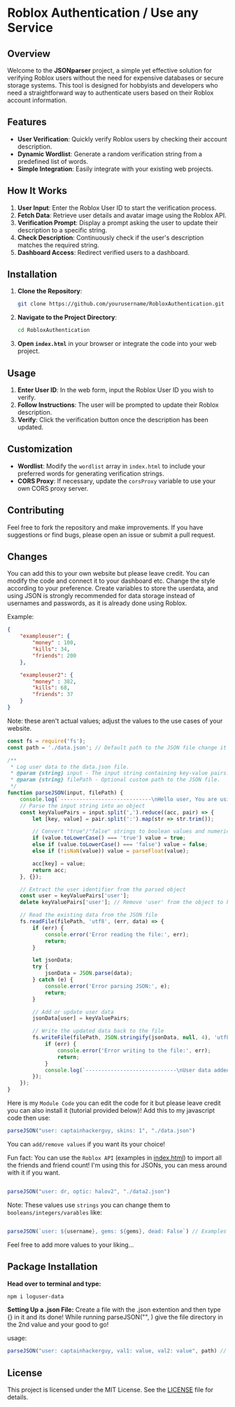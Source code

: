 
# Roblox Authentication / Use any Service

## Overview

Welcome to the **JSONparser** project, a simple yet effective solution for verifying Roblox users without the need for expensive databases or secure storage systems. This tool is designed for hobbyists and developers who need a straightforward way to authenticate users based on their Roblox account information.

## Features

- **User Verification**: Quickly verify Roblox users by checking their account description.
- **Dynamic Wordlist**: Generate a random verification string from a predefined list of words.
- **Simple Integration**: Easily integrate with your existing web projects.

## How It Works

1. **User Input**: Enter the Roblox User ID to start the verification process.
2. **Fetch Data**: Retrieve user details and avatar image using the Roblox API.
3. **Verification Prompt**: Display a prompt asking the user to update their description to a specific string.
4. **Check Description**: Continuously check if the user's description matches the required string.
5. **Dashboard Access**: Redirect verified users to a dashboard.

## Installation

1. **Clone the Repository**:
    ```bash
    git clone https://github.com/yourusername/RobloxAuthentication.git
    ```
2. **Navigate to the Project Directory**:
    ```bash
    cd RobloxAuthentication
    ```
3. **Open `index.html`** in your browser or integrate the code into your web project.

## Usage

1. **Enter User ID**: In the web form, input the Roblox User ID you wish to verify.
2. **Follow Instructions**: The user will be prompted to update their Roblox description.
3. **Verify**: Click the verification button once the description has been updated.

## Customization

- **Wordlist**: Modify the `wordlist` array in `index.html` to include your preferred words for generating verification strings.
- **CORS Proxy**: If necessary, update the `corsProxy` variable to use your own CORS proxy server.

## Contributing

Feel free to fork the repository and make improvements. If you have suggestions or find bugs, please open an issue or submit a pull request.

## Changes

You can add this to your own website but please leave credit. You can modify the code and connect it to your dashboard etc. Change the style according to your preference.
Create variables to store the userdata, and using JSON is strongly recommended for data storage instead of usernames and passwords, as it is already done using Roblox.

Example:

```json
{
    "exampleuser": {
        "money" : 100,
        "kills": 34,
        "friends": 200
    },

    "exampleuser2": {
        "money" : 382,
        "kills": 68,
        "friends": 37
    }
}
```
Note: these aren't actual values; adjust the values to the use cases of your website.

```javascript
const fs = require('fs');
const path = './data.json'; // Default path to the JSON file change it to your liking

/**
 * Log user data to the data.json file.
 * @param {string} input - The input string containing key-value pairs.
 * @param {string} filePath - Optional custom path to the JSON file.
 */
function parseJSON(input, filePath) {
    console.log(`-----------------------------\nHello user, You are using parseJSON! Kindly change the constant 'path' to your desired path.\nYour current path is set to ${path}\n-----------------------------\n\n\n`)
    // Parse the input string into an object
    const keyValuePairs = input.split(',').reduce((acc, pair) => {
        let [key, value] = pair.split(':').map(str => str.trim());

        // Convert "true"/"false" strings to boolean values and numeric strings to numbers
        if (value.toLowerCase() === 'true') value = true;
        else if (value.toLowerCase() === 'false') value = false;
        else if (!isNaN(value)) value = parseFloat(value);

        acc[key] = value;
        return acc;
    }, {});

    // Extract the user identifier from the parsed object
    const user = keyValuePairs['user'];
    delete keyValuePairs['user']; // Remove 'user' from the object to keep other data

    // Read the existing data from the JSON file
    fs.readFile(filePath, 'utf8', (err, data) => {
        if (err) {
            console.error('Error reading the file:', err);
            return;
        }

        let jsonData;
        try {
            jsonData = JSON.parse(data);
        } catch (e) {
            console.error('Error parsing JSON:', e);
            return;
        }

        // Add or update user data
        jsonData[user] = keyValuePairs;

        // Write the updated data back to the file
        fs.writeFile(filePath, JSON.stringify(jsonData, null, 4), 'utf8', (err) => {
            if (err) {
                console.error('Error writing to the file:', err);
                return;
            }
            console.log(`-----------------------------\nUser data added/updated successfully.\nLogs {\n  Update: "Modified ${path}\n  key="undefined"\n}\n-----------------------------\n\n\n`)
        });
    });
}
```

Here is my `Module Code` you can edit the code for it but please leave credit you can also install it (tutorial provided below)! Add this to my javascript code then use:

```javascript
parseJSON("user: captainhackerguy, skins: 1", "./data.json")
```

You can `add/remove values` if you want its your choice!

Fun fact: You can use the `Roblox API` (examples in [index.html](https://github.com/CaptainHackerGuy/RobloxAuthentication/blob/main/index.html)) to import all the friends and friend count! I'm using this for JSONs, you can mess around with it if you want.

```javascript

parseJSON("user: dr, optic: halov2", "./data2.json")

```

Note: These values use `strings` you can change them to `booleans/integers/varables` like:

```javascript

parseJSON(`user: ${username}, gems: ${gems}, dead: False`) // Examples of Integers/Variables/Booleans

```
Feel free to add more values to your liking...


## Package Installation

**Head over to terminal and type:**

```bash
npm i loguser-data
```

**Setting Up a .json File:** Create a file with the .json extention and then type {} in it and its done! 
While running parseJSON("", <filepath>) give the file directory in the 2nd value and your good to go!

usage:
```javascript
parseJSON("user: captainhackerguy, val1: value, val2: value", path) // You can add an infinite amount of values. Make sure to use user at the start or else it will appear as undefined.
```



## License

This project is licensed under the MIT License. See the [LICENSE](https://github.com/CaptainHackerGuy/JSONparser-VIA-Exteral-Apps#LICENSE) file for details.
